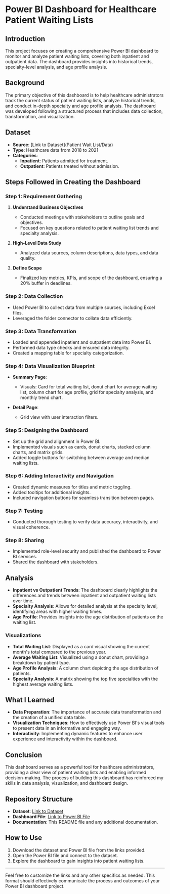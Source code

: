 # **Power BI Dashboard for Healthcare Patient Waiting Lists**

## Introduction
This project focuses on creating a comprehensive Power BI dashboard to monitor and analyze patient waiting lists, covering both inpatient and outpatient data. The dashboard provides insights into historical trends, specialty-level analysis, and age profile analysis.

## Background
The primary objective of this dashboard is to help healthcare administrators track the current status of patient waiting lists, analyze historical trends, and conduct in-depth specialty and age profile analysis. The dashboard was developed following a structured process that includes data collection, transformation, and visualization.

## Dataset
- **Source**: [Link to Dataset](Patient Wait List/Data)
- **Type**: Healthcare data from 2018 to 2021
- **Categories**:
  - **Inpatient**: Patients admitted for treatment.
  - **Outpatient**: Patients treated without admission.

## Steps Followed in Creating the Dashboard

### Step 1: Requirement Gathering
1. **Understand Business Objectives**
   - Conducted meetings with stakeholders to outline goals and objectives.
   - Focused on key questions related to patient waiting list trends and specialty analysis.

2. **High-Level Data Study**
   - Analyzed data sources, column descriptions, data types, and data quality.

3. **Define Scope**
   - Finalized key metrics, KPIs, and scope of the dashboard, ensuring a 20% buffer in deadlines.

### Step 2: Data Collection
- Used Power BI to collect data from multiple sources, including Excel files.
- Leveraged the folder connector to collate data efficiently.

### Step 3: Data Transformation
- Loaded and appended inpatient and outpatient data into Power BI.
- Performed data type checks and ensured data integrity.
- Created a mapping table for specialty categorization.

### Step 4: Data Visualization Blueprint
- **Summary Page**:
  - Visuals: Card for total waiting list, donut chart for average waiting list, column chart for age profile, grid for specialty analysis, and monthly trend chart.
  
- **Detail Page**:
  - Grid view with user interaction filters.

### Step 5: Designing the Dashboard
- Set up the grid and alignment in Power BI.
- Implemented visuals such as cards, donut charts, stacked column charts, and matrix grids.
- Added toggle buttons for switching between average and median waiting lists.

### Step 6: Adding Interactivity and Navigation
- Created dynamic measures for titles and metric toggling.
- Added tooltips for additional insights.
- Included navigation buttons for seamless transition between pages.

### Step 7: Testing
- Conducted thorough testing to verify data accuracy, interactivity, and visual coherence.

### Step 8: Sharing
- Implemented role-level security and published the dashboard to Power BI services.
- Shared the dashboard with stakeholders.

## Analysis
- **Inpatient vs Outpatient Trends**: The dashboard clearly highlights the differences and trends between inpatient and outpatient waiting lists over time.
- **Specialty Analysis**: Allows for detailed analysis at the specialty level, identifying areas with higher waiting times.
- **Age Profile**: Provides insights into the age distribution of patients on the waiting list.

### Visualizations
- **Total Waiting List**: Displayed as a card visual showing the current month's total compared to the previous year.
- **Average Waiting List**: Visualized using a donut chart, providing a breakdown by patient type.
- **Age Profile Analysis**: A column chart depicting the age distribution of patients.
- **Specialty Analysis**: A matrix showing the top five specialties with the highest average waiting lists.

## What I Learned
- **Data Preparation**: The importance of accurate data transformation and the creation of a unified data table.
- **Visualization Techniques**: How to effectively use Power BI's visual tools to present data in an informative and engaging way.
- **Interactivity**: Implementing dynamic features to enhance user experience and interactivity within the dashboard.

## Conclusion
This dashboard serves as a powerful tool for healthcare administrators, providing a clear view of patient waiting lists and enabling informed decision-making. The process of building this dashboard has reinforced my skills in data analysis, visualization, and dashboard design.

## Repository Structure
- **Dataset**: [Link to Dataset](#)
- **Dashboard File**: [Link to Power BI File](#)
- **Documentation**: This README file and any additional documentation.

## How to Use
1. Download the dataset and Power BI file from the links provided.
2. Open the Power BI file and connect to the dataset.
3. Explore the dashboard to gain insights into patient waiting lists.

---

Feel free to customize the links and any other specifics as needed. This format should effectively communicate the process and outcomes of your Power BI dashboard project.

